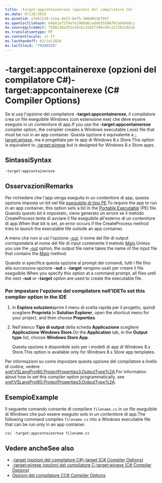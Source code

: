```yaml
---
title: -target:appcontainerexe (opzioni del compilatore C#)
ms.date: 07/20/2015
ms.assetid: e7e62229-23ea-4e53-bef5-380d951bf95f
ms.openlocfilehash: 64661e72f9efe190606cadd93558678cb849e8cc
ms.sourcegitcommit: 7588136e355e10cbc2582f389c90c127363c02a5
ms.translationtype: MT
ms.contentlocale: it-IT
ms.lasthandoff: 03/14/2020
ms.locfileid: "74204529"
---
```

# <a name="-targetappcontainerexe-c-compiler-options"></a><span data-ttu-id="73102-102">-target:appcontainerexe (opzioni del compilatore C#)</span><span class="sxs-lookup"><span data-stu-id="73102-102">-target:appcontainerexe (C# Compiler Options)</span></span>
<span data-ttu-id="73102-103">Se si usa l'opzione del compilatore **-target:appcontainerexe**, il compilatore crea un file eseguibile Windows (con estensione exe) che deve essere eseguito in un contenitore di app.</span><span class="sxs-lookup"><span data-stu-id="73102-103">If you use the **-target:appcontainerexe** compiler option, the compiler creates a Windows executable (.exe) file that must be run in an app container.</span></span> <span data-ttu-id="73102-104">Questa opzione è equivalente a [-target:winexe,](./target-winexe-compiler-option.md) ma è progettata per le app di Windows 8.x Store.</span><span class="sxs-lookup"><span data-stu-id="73102-104">This option is equivalent to [-target:winexe](./target-winexe-compiler-option.md) but is designed for Windows 8.x Store apps.</span></span>  
  
## <a name="syntax"></a><span data-ttu-id="73102-105">Sintassi</span><span class="sxs-lookup"><span data-stu-id="73102-105">Syntax</span></span>  
  
```console  
-target:appcontainerexe  
```  
  
## <a name="remarks"></a><span data-ttu-id="73102-106">Osservazioni</span><span class="sxs-lookup"><span data-stu-id="73102-106">Remarks</span></span>  
 <span data-ttu-id="73102-107">Per richiedere che l'app venga eseguita in un contenitore di app, questa opzione imposta un bit nel file [eseguibile di tipo PE](/windows/desktop/Debug/pe-format).</span><span class="sxs-lookup"><span data-stu-id="73102-107">To require the app to run in an app container, this option sets a bit in the [Portable Executable](/windows/desktop/Debug/pe-format) (PE) file.</span></span> <span data-ttu-id="73102-108">Quando questo bit è impostato, viene generato un errore se il metodo CreateProcess tenta di avviare il file eseguibile all'esterno di un contenitore di app.</span><span class="sxs-lookup"><span data-stu-id="73102-108">When that bit is set, an error occurs if the CreateProcess method tries to launch the executable file outside an app container.</span></span>  
  
 <span data-ttu-id="73102-109">A meno che non si usi l'opzione [-out](./out-compiler-option.md), il nome del file di output corrisponderà al nome del file di input contenente il metodo [Main](../../programming-guide/main-and-command-args/index.md).</span><span class="sxs-lookup"><span data-stu-id="73102-109">Unless you use the [-out](./out-compiler-option.md) option, the output file name takes the name of the input file that contains the [Main](../../programming-guide/main-and-command-args/index.md) method.</span></span>  
  
 <span data-ttu-id="73102-110">Quando si specifica questa opzione al prompt dei comandi, tutti i file fino alla successiva opzione **-out** o **-target** vengono usati per creare il file eseguibile.</span><span class="sxs-lookup"><span data-stu-id="73102-110">When you specify this option at a command prompt, all files until the next **-out** or **-target** option are used to create the executable file.</span></span>  
  
### <a name="to-set-this-compiler-option-in-the-ide"></a><span data-ttu-id="73102-111">Per impostare l'opzione del compilatore nell'IDE</span><span class="sxs-lookup"><span data-stu-id="73102-111">To set this compiler option in the IDE</span></span>  
  
1. <span data-ttu-id="73102-112">In **Esplora soluzioni**aprire il menu di scelta rapida per il progetto, quindi scegliere **Proprietà**.</span><span class="sxs-lookup"><span data-stu-id="73102-112">In **Solution Explorer**, open the shortcut menu for your project, and then choose **Properties**.</span></span>  
  
2. <span data-ttu-id="73102-113">Nell'elenco **Tipo di output** della scheda **Applicazione** scegliere **Applicazione Windows Store**.</span><span class="sxs-lookup"><span data-stu-id="73102-113">On the **Application** tab, in the **Output type** list, choose **Windows Store App**.</span></span>  
  
     <span data-ttu-id="73102-114">Questa opzione è disponibile solo per i modelli di app di Windows 8.x Store.</span><span class="sxs-lookup"><span data-stu-id="73102-114">This option is available only for Windows 8.x Store app templates.</span></span>  
  
 <span data-ttu-id="73102-115">Per informazioni su come impostare questa opzione del compilatore a livello di codice, vedere <xref:VSLangProj80.ProjectProperties3.OutputType%2A>.</span><span class="sxs-lookup"><span data-stu-id="73102-115">For information about how to set this compiler option programmatically, see <xref:VSLangProj80.ProjectProperties3.OutputType%2A>.</span></span>  
  
## <a name="example"></a><span data-ttu-id="73102-116">Esempio</span><span class="sxs-lookup"><span data-stu-id="73102-116">Example</span></span>  
 <span data-ttu-id="73102-117">Il seguente comando consente di compilare `filename.cs` in un file eseguibile di Windows che può essere eseguito solo in un contenitore di app.</span><span class="sxs-lookup"><span data-stu-id="73102-117">The following command compiles `filename.cs` into a Windows executable file that can be run only in an app container.</span></span>  
  
```console  
csc -target:appcontainerexe filename.cs  
```  
  
## <a name="see-also"></a><span data-ttu-id="73102-118">Vedere anche</span><span class="sxs-lookup"><span data-stu-id="73102-118">See also</span></span>

- [<span data-ttu-id="73102-119">-target (opzioni del compilatore C#)</span><span class="sxs-lookup"><span data-stu-id="73102-119">-target (C# Compiler Options)</span></span>](./target-compiler-option.md)
- [<span data-ttu-id="73102-120">-target:winexe (opzioni del compilatore C</span><span class="sxs-lookup"><span data-stu-id="73102-120">-target:winexe (C# Compiler Options)</span></span>](./target-winexe-compiler-option.md)
- [<span data-ttu-id="73102-121">Opzioni del compilatore C</span><span class="sxs-lookup"><span data-stu-id="73102-121">C# Compiler Options</span></span>](./index.md)
